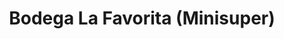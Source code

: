 ---
title: "Bodega La Favorita (Minisuper)"
url: /valladolid/bodega-la-favorita-minisuper/
shop: comodidad
---
